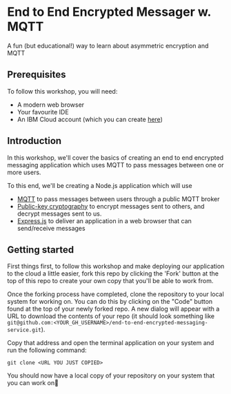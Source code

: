 # End to End Encrypted Messager w. MQTT
A fun (but educational!) way to learn about asymmetric encryption and MQTT

## Prerequisites

To follow this workshop, you will need:

- A modern web browser
- Your favourite IDE
- An IBM Cloud account (which you can create [here](https://ibm.biz/Bdq8Yb))

## Introduction

In this workshop, we'll cover the basics of creating an end to end encrypted messaging application which uses MQTT to pass messages between one or more users.

To this end, we'll be creating a Node.js application which will use 

- [MQTT](https://en.wikipedia.org/wiki/MQTT) to pass messages between users through a public MQTT broker
- [Public-key cryptography](https://en.wikipedia.org/wiki/Public-key_cryptography) to encrypt messages sent to others, and decrypt messages sent to us.
- [Express.js](https://en.wikipedia.org/wiki/Express.js) to deliver an application in a web browser that can send/receive messages

## Getting started

First things first, to follow this workshop and make deploying our application to the cloud a little easier, fork this repo by clicking the 'Fork' button at the top of this repo to create your own copy that you'll be able to work from.

Once the forking process have completed, clone the repository to your local system for working on. You can do this by clicking on the "Code" button found at the top of your newly forked repo. A new dialog will appear with a URL to download the contents of your repo (it should look something like `git@github.com:<YOUR_GH_USERNAME>/end-to-end-encrypted-messaging-service.git`).

Copy that address and open the terminal application on your system and run the following command:

```
git clone <URL YOU JUST COPIED>
```

You should now have a local copy of your repository on your system that you can work on🎉